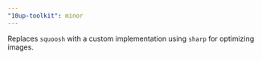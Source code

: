 ```yaml
---
"10up-toolkit": minor
---
```


Replaces `squoosh` with a custom implementation using `sharp` for optimizing images.
